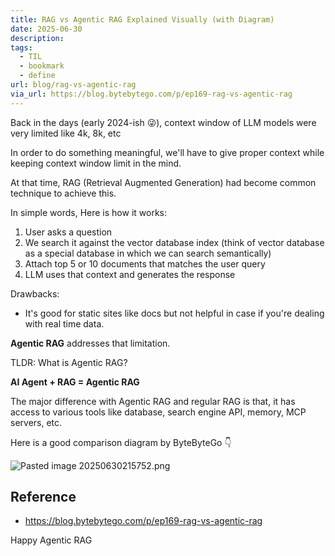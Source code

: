 ```yaml
---
title: RAG vs Agentic RAG Explained Visually (with Diagram)
date: 2025-06-30
description: 
tags:
  - TIL
  - bookmark
  - define
url: blog/rag-vs-agentic-rag
via_url: https://blog.bytebytego.com/p/ep169-rag-vs-agentic-rag
---
```

Back in the days (early 2024-ish 😜), context window of LLM models were very limited like 4k, 8k, etc

In order to do something meaningful, we'll have to give proper context while keeping context window limit in the mind.

At that time, RAG (Retrieval Augmented Generation) had become common technique to achieve this.

In simple words, Here is how it works:
1. User asks a question
2. We search it against the vector database index (think of vector database as a special database in which we can search semantically)
3. Attach top 5 or 10 documents that matches the user query
4. LLM uses that context and generates the response

Drawbacks:
 - It's good for static sites like docs but not helpful in case if you're dealing with real time data.

**Agentic RAG** addresses that limitation.

TLDR: What is Agentic RAG?

**AI Agent + RAG = Agentic RAG**

The major difference with Agentic RAG and regular RAG is that, it has access to various tools like database, search engine API, memory, MCP servers, etc.


Here is a good comparison diagram by ByteByteGo 👇


![Pasted image 20250630215752.png](https://images.nesin.io/qblog/AIEngineerGuide/images/2025-06/Pasted-image-20250630215752.png)

## Reference
- https://blog.bytebytego.com/p/ep169-rag-vs-agentic-rag

Happy Agentic RAG